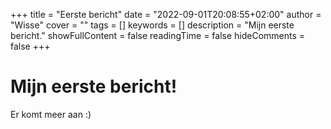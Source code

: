 
+++
title = "Eerste bericht"
date = "2022-09-01T20:08:55+02:00"
author = "Wisse"
cover = ""
tags = []
keywords = []
description = "Mijn eerste bericht."
showFullContent = false
readingTime = false
hideComments = false
+++

# Mijn eerste bericht!

Er komt meer aan :)